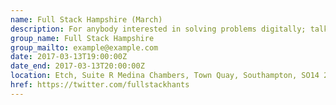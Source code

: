 ```yaml
---
name: Full Stack Hampshire (March)
description: For anybody interested in solving problems digitally; talks followed by drinks
group_name: Full Stack Hampshire
group_mailto: example@example.com
date: 2017-03-13T19:00:00Z
date_end: 2017-03-13T20:00:00Z
location: Etch, Suite R Medina Chambers, Town Quay, Southampton, SO14 2AQ
href: https://twitter.com/fullstackhants
---
```

